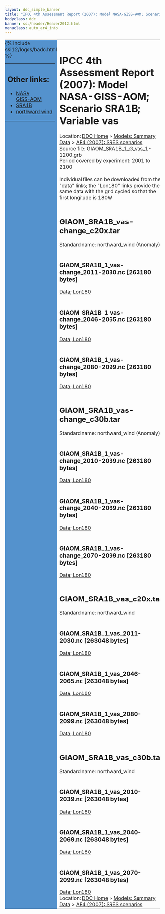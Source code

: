 ```yaml
---
layout: ddc_simple_banner
title: "IPCC 4th Assessment Report (2007): Model NASA-GISS-AOM; Scenario SRA1B; Variable vas"
bodyclass: ddc
banner: ssi/header/Header2012.html
menuclass: auto_ar4_info
---
```



<table width="100%" border="0" cellspacing="0" cellpadding="0" style="border-collapse: collapse;">
<tr style="margin:0;padding:0;border:0;">
<td style="margin:0;padding:0;border:0;height:1pt;width:150pt;background:#5492CD;" valign="top" >

<div id="lh-col2" class="auto_ar4_info">
<table class="menumain" bgcolor="#5492CD" cellspacing="0" width="100%" border="0">
<tr><td>
<h2> Other links:</h2>
<ul>
<li><a href="/auto/ar4/model-NASA-GISS-AOM.html">NASA<br/>GISS-AOM</a></li>
<li><a href="/auto/ar4/scenario-SRA1B.html">SRA1B</a></li>
<li><a href="/auto/ar4/var-northward_wind.html">northward wind</a></li>
</ul>
</td></tr>
{% include ssi12/logos/badc.html %}
</table>
</div>
</td>
<td><h1>IPCC 4th Assessment Report (2007): Model NASA-GISS-AOM; Scenario SRA1B; Variable vas</h1>

<!-- Breadcrumb1 -->
<div id="breadcrumb1" align="left">
Location: <a href="/index.html">DDC Home</a> > <a href="/sim/gcm_clim/">Models: Summary Data</a>
> <a href="/sim/gcm_clim/SRES_AR4/index.html">AR4 (2007): SRES scenarios</a>
</div>
<!-- End of Breadcrumb1 -->Source file: GIAOM_SRA1B_1_G_vas_1-1200.grb
<br/>
Period covered by experiment: 2001 to 2100<br/>
<br/>Individual files can be downloaded from the "data" links; the "Lon180" links provide the same data
         with the grid cycled so that the first longitude is 180W<br/>
<br/><h2>GIAOM_SRA1B_vas-change_c20x.tar</h2>
Standard name: northward_wind (Anomaly)<br>
<br/><h3>GIAOM_SRA1B_1_vas-change_2011-2030.nc [263180 bytes]</h3>
<a href="/cgi-bin/downl/ar4_nc/vas/GIAOM_SRA1B_1_vas-change_2011-2030.nc">Data; </a><a href="/cgi-bin/downl/ar4_nc/vas/GIAOM_SRA1B_1_vas-change_2011-2030.cyto180.nc"> Lon180</a><br/>
<br/><h3>GIAOM_SRA1B_1_vas-change_2046-2065.nc [263180 bytes]</h3>
<a href="/cgi-bin/downl/ar4_nc/vas/GIAOM_SRA1B_1_vas-change_2046-2065.nc">Data; </a><a href="/cgi-bin/downl/ar4_nc/vas/GIAOM_SRA1B_1_vas-change_2046-2065.cyto180.nc"> Lon180</a><br/>
<br/><h3>GIAOM_SRA1B_1_vas-change_2080-2099.nc [263180 bytes]</h3>
<a href="/cgi-bin/downl/ar4_nc/vas/GIAOM_SRA1B_1_vas-change_2080-2099.nc">Data; </a><a href="/cgi-bin/downl/ar4_nc/vas/GIAOM_SRA1B_1_vas-change_2080-2099.cyto180.nc"> Lon180</a><br/>
<br/><h2>GIAOM_SRA1B_vas-change_c30b.tar</h2>
Standard name: northward_wind (Anomaly)<br>
<br/><h3>GIAOM_SRA1B_1_vas-change_2010-2039.nc [263180 bytes]</h3>
<a href="/cgi-bin/downl/ar4_nc/vas/GIAOM_SRA1B_1_vas-change_2010-2039.nc">Data; </a><a href="/cgi-bin/downl/ar4_nc/vas/GIAOM_SRA1B_1_vas-change_2010-2039.cyto180.nc"> Lon180</a><br/>
<br/><h3>GIAOM_SRA1B_1_vas-change_2040-2069.nc [263180 bytes]</h3>
<a href="/cgi-bin/downl/ar4_nc/vas/GIAOM_SRA1B_1_vas-change_2040-2069.nc">Data; </a><a href="/cgi-bin/downl/ar4_nc/vas/GIAOM_SRA1B_1_vas-change_2040-2069.cyto180.nc"> Lon180</a><br/>
<br/><h3>GIAOM_SRA1B_1_vas-change_2070-2099.nc [263180 bytes]</h3>
<a href="/cgi-bin/downl/ar4_nc/vas/GIAOM_SRA1B_1_vas-change_2070-2099.nc">Data; </a><a href="/cgi-bin/downl/ar4_nc/vas/GIAOM_SRA1B_1_vas-change_2070-2099.cyto180.nc"> Lon180</a><br/>
<br/><h2>GIAOM_SRA1B_vas_c20x.tar</h2>
Standard name: northward_wind<br>
<br/><h3>GIAOM_SRA1B_1_vas_2011-2030.nc [263048 bytes]</h3>
<a href="/cgi-bin/downl/ar4_nc/vas/GIAOM_SRA1B_1_vas_2011-2030.nc">Data; </a><a href="/cgi-bin/downl/ar4_nc/vas/GIAOM_SRA1B_1_vas_2011-2030.cyto180.nc"> Lon180</a><br/>
<br/><h3>GIAOM_SRA1B_1_vas_2046-2065.nc [263048 bytes]</h3>
<a href="/cgi-bin/downl/ar4_nc/vas/GIAOM_SRA1B_1_vas_2046-2065.nc">Data; </a><a href="/cgi-bin/downl/ar4_nc/vas/GIAOM_SRA1B_1_vas_2046-2065.cyto180.nc"> Lon180</a><br/>
<br/><h3>GIAOM_SRA1B_1_vas_2080-2099.nc [263048 bytes]</h3>
<a href="/cgi-bin/downl/ar4_nc/vas/GIAOM_SRA1B_1_vas_2080-2099.nc">Data; </a><a href="/cgi-bin/downl/ar4_nc/vas/GIAOM_SRA1B_1_vas_2080-2099.cyto180.nc"> Lon180</a><br/>
<br/><h2>GIAOM_SRA1B_vas_c30b.tar</h2>
Standard name: northward_wind<br>
<br/><h3>GIAOM_SRA1B_1_vas_2010-2039.nc [263048 bytes]</h3>
<a href="/cgi-bin/downl/ar4_nc/vas/GIAOM_SRA1B_1_vas_2010-2039.nc">Data; </a><a href="/cgi-bin/downl/ar4_nc/vas/GIAOM_SRA1B_1_vas_2010-2039.cyto180.nc"> Lon180</a><br/>
<br/><h3>GIAOM_SRA1B_1_vas_2040-2069.nc [263048 bytes]</h3>
<a href="/cgi-bin/downl/ar4_nc/vas/GIAOM_SRA1B_1_vas_2040-2069.nc">Data; </a><a href="/cgi-bin/downl/ar4_nc/vas/GIAOM_SRA1B_1_vas_2040-2069.cyto180.nc"> Lon180</a><br/>
<br/><h3>GIAOM_SRA1B_1_vas_2070-2099.nc [263048 bytes]</h3>
<a href="/cgi-bin/downl/ar4_nc/vas/GIAOM_SRA1B_1_vas_2070-2099.nc">Data; </a><a href="/cgi-bin/downl/ar4_nc/vas/GIAOM_SRA1B_1_vas_2070-2099.cyto180.nc"> Lon180</a><br/>
<!-- Breadcrumb2 -->
<div id="breadcrumb2" align="left">
Location: <a href="/index.html">DDC Home</a> > <a href="/sim/gcm_clim/">Models: Summary Data</a>
> <a href="/sim/gcm_clim/SRES_AR4/index.html">AR4 (2007): SRES scenarios</a>
</div>
<!-- End of Breadcrumb2 --></td></tr></table>
